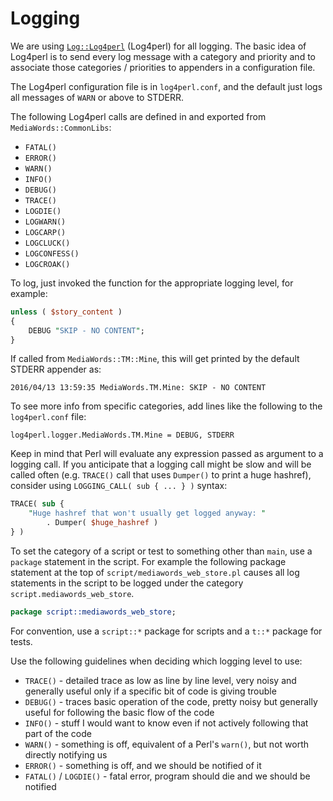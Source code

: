 Logging
==============================

We are using [`Log::Log4perl`](https://mschilli.github.io/log4perl/) (Log4perl) for all logging. The basic idea of Log4perl is to send every log message with a category and priority and to associate those categories / priorities to appenders in a configuration file.

The Log4perl configuration file is in `log4perl.conf`, and the default just logs all messages of `WARN` or above to STDERR.

The following Log4perl calls are defined in and exported from `MediaWords::CommonLibs`:

* `FATAL()`
* `ERROR()`
* `WARN()`
* `INFO()`
* `DEBUG()`
* `TRACE()`
* `LOGDIE()`
* `LOGWARN()`
* `LOGCARP()`
* `LOGCLUCK()`
* `LOGCONFESS()`
* `LOGCROAK()`

To log, just invoked the function for the appropriate logging level, for example:

```perl
unless ( $story_content )
{
    DEBUG "SKIP - NO CONTENT";
}
```

If called from `MediaWords::TM::Mine`, this will get printed by the default STDERR appender as:

```
2016/04/13 13:59:35 MediaWords.TM.Mine: SKIP - NO CONTENT
```

To see more info from specific categories, add lines like the following to the `log4perl.conf` file:

```
log4perl.logger.MediaWords.TM.Mine = DEBUG, STDERR
```

Keep in mind that Perl will evaluate any expression passed as argument to a logging call.  If you anticipate that a logging call might be slow and will be called often (e.g. `TRACE()` call that uses `Dumper()` to print a huge hashref), consider using `LOGGING_CALL( sub { ... } )` syntax:

```perl
TRACE( sub {
    "Huge hashref that won't usually get logged anyway: "
        . Dumper( $huge_hashref )
} )
```

To set the category of a script or test to something other than `main`, use a `package` statement in the script.
For example the following package statement at the top of `script/mediawords_web_store.pl` causes all log statements
in the script to be logged under the category `script.mediawords_web_store`.

```perl
package script::mediawords_web_store;
```

For convention, use a `script::*` package for scripts and a `t::*` package for tests.

Use the following guidelines when deciding which logging level to use:

* `TRACE()` - detailed trace as low as line by line level, very noisy and generally useful only if a specific bit of code is giving trouble
* `DEBUG()` - traces basic operation of the code, pretty noisy but generally useful for following the basic flow of the code
* `INFO()` - stuff I would want to know even if not actively following that part of the code
* `WARN()` - something is off, equivalent of a Perl's `warn()`, but not worth directly notifying us
* `ERROR()` - something is off, and we should be notified of it
* `FATAL()` / `LOGDIE()` - fatal error, program should die and we should be notified

